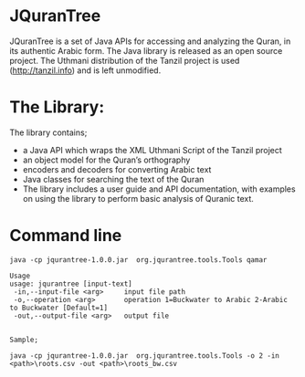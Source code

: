 # JQuranTree

JQuranTree is a set of Java APIs for accessing and analyzing the Quran, in its authentic Arabic form. The Java library is released as an open source project. The Uthmani distribution of the Tanzil project is used (http://tanzil.info) and is left unmodified.

# The Library:
The library contains;
* a Java API which wraps the XML Uthmani Script of the Tanzil project
* an object model for the Quran’s orthography
* encoders and decoders for converting Arabic text
* Java classes for searching the text of the Quran
* The library includes a user guide and API documentation, with examples on using the library to perform basic analysis of Quranic text.


# Command line

```!bash
java -cp jqurantree-1.0.0.jar  org.jqurantree.tools.Tools qamar

Usage
usage: jqurantree [input-text]
 -in,--input-file <arg>     input file path
 -o,--operation <arg>       operation 1=Buckwater to Arabic 2-Arabic to Buckwater [Default=1]
 -out,--output-file <arg>   output file


Sample;

java -cp jqurantree-1.0.0.jar  org.jqurantree.tools.Tools -o 2 -in <path>\roots.csv -out <path>\roots_bw.csv
```

